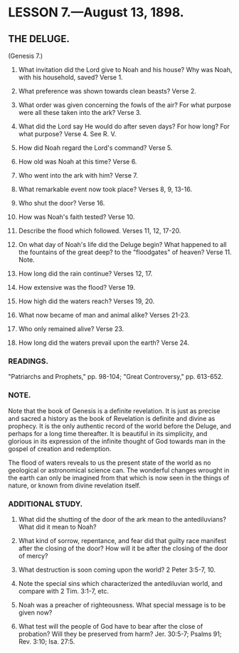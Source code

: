 # LESSON 7.—August 13, 1898.

## THE DELUGE.
(Genesis 7.)

1. What invitation did the Lord give to Noah and his house? Why was Noah, with his household, saved? Verse 1.

2. What preference was shown towards clean beasts? Verse 2.

3. What order was given concerning the fowls of the air? For what purpose were all these taken into the ark? Verse 3.

4. What did the Lord say He would do after seven days? For how long? For what purpose? Verse 4. See R. V.

5. How did Noah regard the Lord's command? Verse 5.

6. How old was Noah at this time? Verse 6.

7. Who went into the ark with him? Verse 7.

8. What remarkable event now took place? Verses 8, 9, 13-16.

9. Who shut the door? Verse 16.

10. How was Noah's faith tested? Verse 10.

11. Describe the flood which followed. Verses 11, 12, 17-20.

12. On what day of Noah's life did the Deluge begin? What happened to all the fountains of the great deep? to the "floodgates" of heaven? Verse 11. Note.

13. How long did the rain continue? Verses 12, 17.

14. How extensive was the flood? Verse 19.

15. How high did the waters reach? Verses 19, 20.

16. What now became of man and animal alike? Verses 21-23.

17. Who only remained alive? Verse 23.

18. How long did the waters prevail upon the earth? Verse 24.

### READINGS.
"Patriarchs and Prophets," pp. 98-104; "Great Controversy," pp. 613-652.

### NOTE.
Note that the book of Genesis is a definite revelation. It is just as precise and sacred a history as the book of Revelation is definite and divine as prophecy. It is the only authentic record of the world before the Deluge, and perhaps for a long time thereafter. It is beautiful in its simplicity, and glorious in its expression of the infinite thought of God towards man in the gospel of creation and redemption.

The flood of waters reveals to us the present state of the world as no geological or astronomical science can. The wonderful changes wrought in the earth can only be imagined from that which is now seen in the things of nature, or known from divine revelation itself.

### ADDITIONAL STUDY.

1. What did the shutting of the door of the ark mean to the antediluvians? What did it mean to Noah?

2. What kind of sorrow, repentance, and fear did that guilty race manifest after the closing of the door? How will it be after the closing of the door of mercy?

3. What destruction is soon coming upon the world? 2 Peter 3:5-7, 10.

4. Note the special sins which characterized the antediluvian world, and compare with 2 Tim. 3:1-7, etc.

5. Noah was a preacher of righteousness. What special message is to be given now?

6. What test will the people of God have to bear after the close of probation? Will they be preserved from harm? Jer. 30:5-7; Psalms 91; Rev. 3:10; Isa. 27:5.

